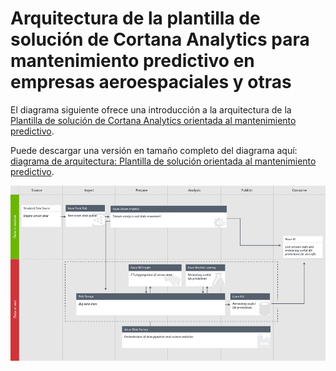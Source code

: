 <properties
	pageTitle="Arquitectura de la plantilla de solución de Cortana Analytics para mantenimiento predictivo en empresas aeroespaciales y otras | Microsoft Azure"
	description="Diagrama de arquitectura de la plantilla de solución de Microsoft Cortana Analytics para mantenimiento predictivo en los sectores aeroespacial, de servicios públicos y de transporte."
	services="cortana-analytics"
	documentationCenter=""
	authors="garyericson"
	manager="paulettm"
	editor="cgronlun"/>

<tags
	ms.service="cortana-analytics"
	ms.workload="data-services"
	ms.tgt_pltfrm="na"
	ms.devlang="na"
	ms.topic="article"
	ms.date="02/12/2016"
	ms.author="garye" />

# Arquitectura de la plantilla de solución de Cortana Analytics para mantenimiento predictivo en empresas aeroespaciales y otras

El diagrama siguiente ofrece una introducción a la arquitectura de la [Plantilla de solución de Cortana Analytics orientada al mantenimiento predictivo](https://gallery.cortanaanalytics.com/SolutionTemplate/Predictive-Maintenance-for-Aerospace-1).

Puede descargar una versión en tamaño completo del diagrama aquí: [diagrama de arquitectura: Plantilla de solución orientada al mantenimiento predictivo](http://download.microsoft.com/download/1/9/B/19B815F0-D1B0-4F67-AED3-A40544225FD1/ca-topologies-maintenance-prediction.png).

![Diagrama de arquitectura de la Plantilla de solución de Microsoft Cortana Analytics para mantenimiento predictivo][image]

[image]: ./media/cortana-analytics-architecture-predictive-maintenance/ca-topologies-maintenance-prediction.png

<!---HONumber=AcomDC_0224_2016-->
